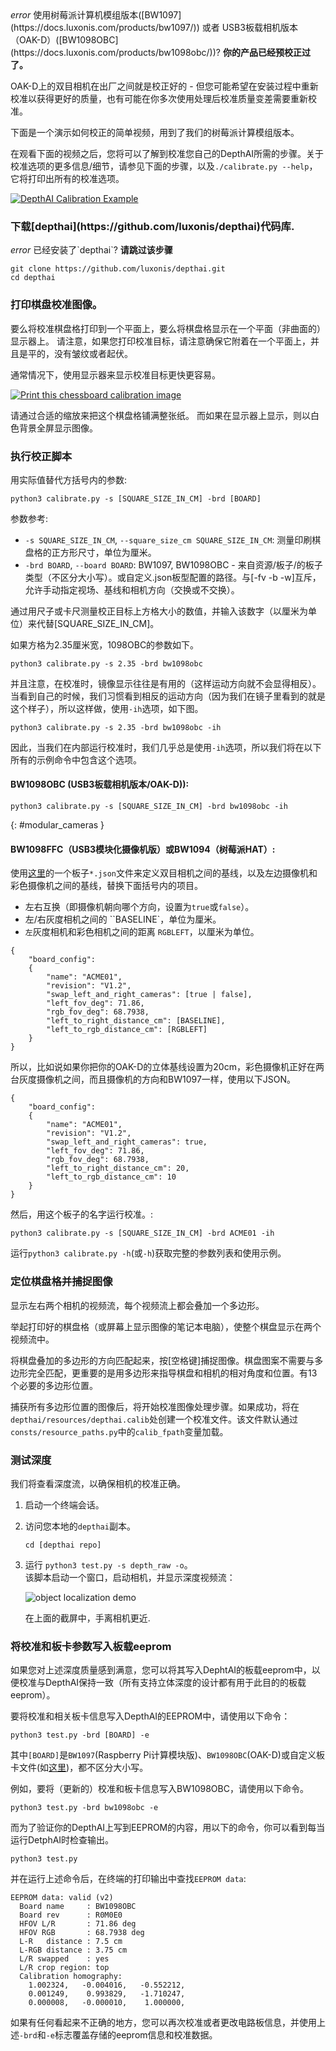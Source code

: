 <div class="alert alert-primary" role="alert">
<i class="material-icons">
error
</i>
  使用树莓派计算机模组版本([BW1097](https://docs.luxonis.com/products/bw1097/)) 或者 USB3板载相机版本（OAK-D）([BW1098OBC](https://docs.luxonis.com/products/bw1098obc/))? <strong>你的产品已经预校正过了。</strong><br/>
</div>

OAK-D上的双目相机在出厂之间就是校正好的 - 但您可能希望在安装过程中重新校准以获得更好的质量，也有可能在你多次使用处理后校准质量变差需要重新校准。

下面是一个演示如何校正的简单视频，用到了我们的树莓派计算模组版本。

在观看下面的视频之后，您将可以了解到校准您自己的DepthAI所需的步骤。关于校准选项的更多信息/细节，请参见下面的步骤，以及`./calibrate.py --help`，它将打印出所有的校准选项。

[![DepthAI Calibration Example](https://i.imgur.com/oJm0s8o.jpg)](https://www.youtube.com/watch?v=lF01f0p1oZM "DepthAI Calibration")

<h3 class="step" data-toc-title="安装 Python API" id="calibrate_install_api"><span></span> 下载[depthai](https://github.com/luxonis/depthai)代码库.</h3>

<div class="alert alert-primary" role="alert">
<i class="material-icons">
error
</i>
  已经安装了`depthai`? <strong>请跳过该步骤</strong><br/>
</div>

```
git clone https://github.com/luxonis/depthai.git
cd depthai
```

<h3 class="step" data-toc-title="打印棋盘格" id="print_chessboard"><span></span> 打印棋盘校准图像。</h3>

要么将校准棋盘格打印到一个平面上，要么将棋盘格显示在一个平面（非曲面的）显示器上。 请注意，如果您打印校准目标，请注意确保它附着在一个平面上，并且是平的，没有皱纹或者起伏。

通常情况下，使用显示器来显示校准目标更快更容易。

[![Print this chessboard calibration image](https://raw.githubusercontent.com/luxonis/depthai/master/resources/patternnew.png)](https://raw.githubusercontent.com/luxonis/depthai/master/resources/patternnew.png)

请通过合适的缩放来把这个棋盘格铺满整张纸。 而如果在显示器上显示，则以白色背景全屏显示图像。

<h3 class="step" data-toc-title="执行校正脚本" id="start_calibration_script"><span></span> 执行校正脚本</h3>

用实际值替代方括号内的参数:

```
python3 calibrate.py -s [SQUARE_SIZE_IN_CM] -brd [BOARD]
```

参数参考:

* `-s SQUARE_SIZE_IN_CM`, `--square_size_cm SQUARE_SIZE_IN_CM`: 测量印刷棋盘格的正方形尺寸，单位为厘米。
* `-brd BOARD`, `--board BOARD`: BW1097, BW1098OBC - 来自资源/板子/的板子类型（不区分大小写）。或自定义.json板型配置的路径。与[-fv -b -w]互斥，允许手动指定视场、基线和相机方向（交换或不交换）。

通过用尺子或卡尺测量校正目标上方格大小的数值，并输入该数字（以厘米为单位）来代替[SQUARE_SIZE_IN_CM]。  

如果方格为2.35厘米宽，1098OBC的参数如下。
```
python3 calibrate.py -s 2.35 -brd bw1098obc
```
并且注意，在校准时，镜像显示往往是有用的（这样运动方向就不会显得相反）。 当看到自己的时候，我们习惯看到相反的运动方向（因为我们在镜子里看到的就是这个样子），所以这样做，使用`-ih`选项，如下图。
```
python3 calibrate.py -s 2.35 -brd bw1098obc -ih
```

因此，当我们在内部运行校准时，我们几乎总是使用`-ih`选项，所以我们将在以下所有的示例命令中包含这个选项。

#### BW1098OBC (USB3板载相机版本/OAK-D)):
```
python3 calibrate.py -s [SQUARE_SIZE_IN_CM] -brd bw1098obc -ih
```

{: #modular_cameras }
#### BW1098FFC（USB3模块化摄像机版）或BW1094（树莓派HAT）:
使用[这里](https://github.com/luxonis/depthai/tree/master/resources/boards)的一个板子`*.json`文件来定义双目相机之间的基线，以及左边摄像机和彩色摄像机之间的基线，替换下面括号内的项目。

* 左右互换（即摄像机朝向哪个方向，设置为`true`或`false`）。
* 左/右灰度相机之间的 ``BASELINE`，单位为厘米。
* `左`灰度相机和彩色相机之间的距离 `RGBLEFT`，以厘米为单位。

```
{
    "board_config":
    {
        "name": "ACME01",
        "revision": "V1.2",
        "swap_left_and_right_cameras": [true | false],
        "left_fov_deg": 71.86,
        "rgb_fov_deg": 68.7938,
        "left_to_right_distance_cm": [BASELINE],
        "left_to_rgb_distance_cm": [RGBLEFT]
    }
}
```
所以，比如说如果你把你的OAK-D的立体基线设置为20cm，彩色摄像机正好在两台灰度摄像机之间，而且摄像机的方向和BW1097一样，使用以下JSON。

```
{
    "board_config":
    {
        "name": "ACME01",
        "revision": "V1.2",
        "swap_left_and_right_cameras": true,
        "left_fov_deg": 71.86,
        "rgb_fov_deg": 68.7938,
        "left_to_right_distance_cm": 20,
        "left_to_rgb_distance_cm": 10
    }
}
```
然后，用这个板子的名字运行校准。:
```
python3 calibrate.py -s [SQUARE_SIZE_IN_CM] -brd ACME01 -ih
```

运行`python3 calibrate.py -h`(或`-h`)获取完整的参数列表和使用示例。

<h3 class="step" data-toc-title="捕捉图像" id="capture_images"><span></span> 定位棋盘格并捕捉图像</h3>

显示左右两个相机的视频流，每个视频流上都会叠加一个多边形。

举起打印好的棋盘格（或屏幕上显示图像的笔记本电脑），使整个棋盘显示在两个视频流中。

将棋盘叠加的多边形的方向匹配起来，按[空格键]捕捉图像。棋盘图案不需要与多边形完全匹配，更重要的是用多边形来指导棋盘和相机的相对角度和位置。有13个必要的多边形位置。

捕获所有多边形位置的图像后，将开始校准图像处理步骤。如果成功，将在`depthai/resources/depthai.calib`处创建一个校准文件。该文件默认通过`consts/resource_paths.py`中的`calib_fpath`变量加载。

<h3 class="step" id="test_depth"><span></span> 测试深度</h3>

我们将查看深度流，以确保相机的校准正确。

1. 启动一个终端会话。
2. 访问您本地的`depthai`副本。
    ```
    cd [depthai repo]
    ```
3. 运行 `python3 test.py -s depth_raw -o`。<br/>
    该脚本启动一个窗口，启动相机，并显示深度视频流：

    ![object localization demo](/images/depth.png)

    在上面的截屏中，手离相机更近.
    
<h3 class="step" id="write_to_eeprom"><span></span> 将校准和板卡参数写入板载eeprom</h3>

如果您对上述深度质量感到满意，您可以将其写入DephtAI的板载eeprom中，以便校准与DepthAI保持一致（所有支持立体深度的设计都有用于此目的的板载eeprom）。

要将校准和相关板卡信息写入DepthAI的EEPROM中，请使用以下命令：

```
python3 test.py -brd [BOARD] -e
```
其中`[BOARD]`是`BW1097`(Raspberry Pi计算模块版)、`BW1098OBC`(OAK-D)或自定义板卡文件(如[这里](#modular_cameras))，都不区分大小写。

例如，要将（更新的）校准和板卡信息写入BW1098OBC，请使用以下命令。
```
python3 test.py -brd bw1098obc -e
```

而为了验证你的DepthAI上写到EEPROM的内容，用以下的命令，你可以看到每当运行DetphAI时检查输出。
```
python3 test.py
```
并在运行上述命令后，在终端的打印输出中查找`EEPROM data`:
```
EEPROM data: valid (v2)
  Board name     : BW1098OBC
  Board rev      : R0M0E0
  HFOV L/R       : 71.86 deg
  HFOV RGB       : 68.7938 deg
  L-R   distance : 7.5 cm
  L-RGB distance : 3.75 cm
  L/R swapped    : yes
  L/R crop region: top
  Calibration homography:
    1.002324,   -0.004016,   -0.552212,
    0.001249,    0.993829,   -1.710247,
    0.000008,   -0.000010,    1.000000,
```

如果有任何看起来不正确的地方，您可以再次校准或者更改电路板信息，并使用上述`-brd`和`-e`标志覆盖存储的eeprom信息和校准数据。
